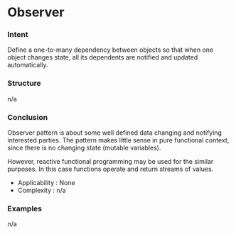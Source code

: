 # Observer


### Intent

Define a one-to-many dependency between objects so that when one object changes state, all its dependents are notified and updated automatically.


### Structure

n/a


### Conclusion

Observer pattern is about some well defined data changing and notifying interested parties. The pattern makes little sense in pure functional context, since there is no changing state (mutable variables).

However, reactive functional programming may be used for the similar purposes. In this case functions operate and return streams of values.

- Applicability : None
- Complexity : n/a


### Examples

n/a
